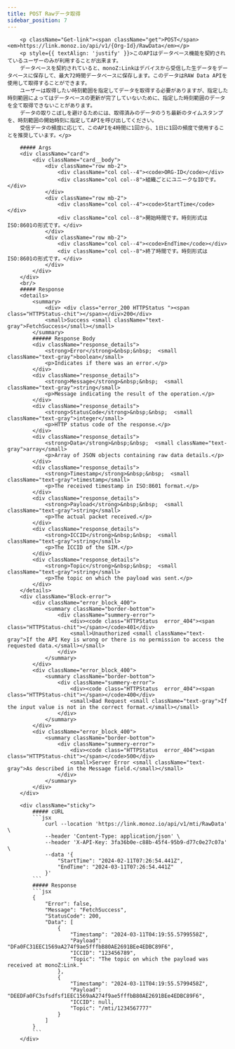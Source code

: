 ```yaml
---
title: POST Rawデータ取得
sidebar_position: 7
---
```

<!-- <div className="row">
    <div className="col col--7"> -->
        <p className="Get-link"><span className="get">POST</span> <em>https://link.monoz.io/api/v1/{Org-Id}/RawData</em></p>
        <p style={{ textAlign: 'justify' }}>このAPIはデータベース機能を契約されているユーザーのみが利用することが出来ます。
        データベースを契約されていると、monoZ:Linkはデバイスから受信した生データをデータベースに保存して、最大72時間データベースに保存します。このデータはRAW Data APIを使用して取得することができます。
        ユーザーは取得したい時刻範囲を指定してデータを取得する必要がありますが、指定した時刻範囲によってはデータベースの更新が完了していないために、指定した時刻範囲のデータを全て取得できないことがあります。
        データの取りこぼしを避けるためには、取得済みのデータのうち最新のタイムスタンプを、時刻範囲の開始時刻に指定してAPIを呼び出してください。
        受信データの頻度に応じて、このAPIを4時間に1回から、1日に1回の頻度で使用することを推奨しています。</p> 

        ##### Args
        <div className="card">
            <div className="card__body">
                <div className="row mb-2">
                    <div className="col col--4"><code>ORG-ID</code></div>
                    <div className="col col--8">組織ごとにユニークなIDです。</div>
                </div>
                <div className="row mb-2">
                    <div className="col col--4"><code>StartTime</code></div>
                    <div className="col col--8">開始時間です。時刻形式はISO:8601の形式です。</div>
                </div>
                <div className="row mb-2">
                    <div className="col col--4"><code>EndTime</code></div>
                    <div className="col col--8">終了時間です。時刻形式はISO:8601の形式です。</div>
                </div>
            </div>
        </div>
        <br/>
        ##### Response
        <details>
            <summary>
                <div> <div class="error_200 HTTPStatus "><span class="HTTPStatus-chit"></span></div>200</div>
                <small>Success <small className="text-gray">FetchSuccess</small></small>
            </summary>
            ###### Response Body
            <div className="response_details">
                <strong>Error</strong>&nbsp;&nbsp;  <small className="text-gray">boolean</small> 
                <p>Indicates if there was an error.</p>
            </div>
            <div className="response_details">
                <strong>Message</strong>&nbsp;&nbsp;  <small className="text-gray">string</small> 
                <p>Message indicating the result of the operation.</p>
            </div>
            <div className="response_details">
                <strong>StatusCode</strong>&nbsp;&nbsp;  <small className="text-gray">integer</small> 
                <p>HTTP status code of the response.</p>
            </div>
            <div className="response_details">
                <strong>Data</strong>&nbsp;&nbsp;  <small className="text-gray">array</small> 
                <p>Array of JSON objects containing raw data details.</p>
            </div>
            <div className="response_details">
                <strong>Timestamp</strong>&nbsp;&nbsp;  <small className="text-gray">timestamp</small> 
                <p>The received timestamp in ISO:8601 format.</p>
            </div>
            <div className="response_details">
                <strong>Payload</strong>&nbsp;&nbsp;  <small className="text-gray">string</small> 
                <p>The actual packet received.</p>
            </div>
            <div className="response_details">
                <strong>ICCID</strong>&nbsp;&nbsp;  <small className="text-gray">string</small> 
                <p>The ICCID of the SIM.</p>
            </div>
            <div className="response_details">
                <strong>Topic</strong>&nbsp;&nbsp;  <small className="text-gray">string</small> 
                <p>The topic on which the payload was sent.</p>
            </div>
        </details> 
        <div className="Block-error">
            <div className="error_block_400">
                <summary className="border-bottom">
                    <div className="summery-error"> 
                        <div><code class="HTTPStatus  error_404"><span class="HTTPStatus-chit"></span></code>401</div>
                        <small>Unauthorized <small className="text-gray">If the API Key is wrong or there is no permission to access the requested data.</small></small>
                    </div>
                </summary>
            </div>
            <div className="error_block_400">
                <summary className="border-bottom">
                    <div className="summery-error"> 
                        <div><code class="HTTPStatus  error_404"><span class="HTTPStatus-chit"></span></code>400</div>
                        <small>Bad Request <small className="text-gray">If the input value is not in the correct format.</small></small>
                    </div>
                </summary>
            </div>
            <div className="error_block_400">
                <summary className="border-bottom">
                    <div className="summery-error"> 
                        <div><code class="HTTPStatus  error_404"><span class="HTTPStatus-chit"></span></code>500</div>
                        <small>Server Error <small className="text-gray">As described in the Message field.</small></small>
                    </div>
                </summary>
            </div>
        </div>
<!-- </div>
    <div className="col col--5"> -->
        <div className="sticky">
            ##### cURL
            ```jsx
                curl --location 'https://link.monoz.io/api/v1/mti/RawData' \
                --header 'Content-Type: application/json' \
                --header 'X-API-Key: 3fa36b0e-c88b-45f4-95b9-d77c0e27c07a' \
                --data '{
                    "StartTime": "2024-02-11T07:26:54.441Z",
                    "EndTime": "2024-03-11T07:26:54.441Z"
                }'
            ```
            ##### Response
            ```jsx
            {
                "Error": false,
                "Message": "FetchSuccess",
                "StatusCode": 200,
                "Data": [
                    {
                        "Timestamp": "2024-03-11T04:19:55.5799558Z",
                        "Payload": "DFa0FC31EEC1569aA274f9ae5fffbB80AE2691BEe4EDBC89F6",
                        "ICCID": "123456789",
                        "Topic": "The topic on which the payload was received at monoZ:Link."
                    },
                    {
                        "Timestamp": "2024-03-11T04:19:55.5799458Z",
                        "Payload": "DEEDFa0FC3sfsdfsf1EEC1569aA274f9ae5fffbB80AE2691BEe4EDBC89F6",
                        "ICCID": null,
                        "Topic": "/mti/1234567777"
                    }
                ]
            }
            ```
        </div>
<!-- </div>
</div> -->